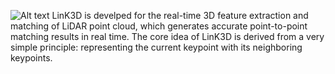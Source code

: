 
![Alt text](fig/LinK3D_video.gif)
LinK3D is develped for the real-time 3D feature extraction and matching of LiDAR point cloud, which generates accurate point-to-point matching results in real time. The core idea of LinK3D is derived from a very simple principle: representing the current keypoint with its neighboring keypoints.
